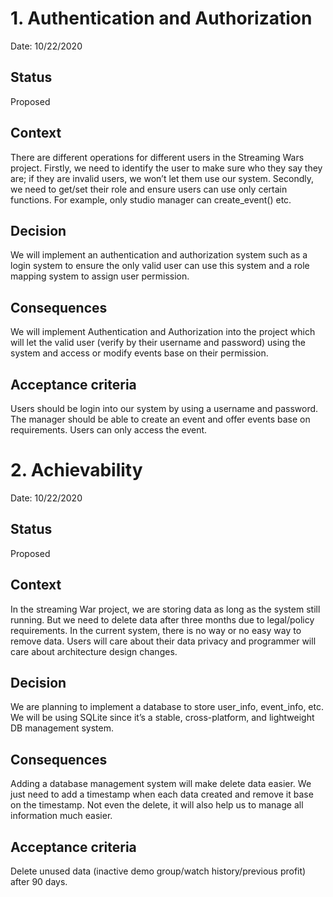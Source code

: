 # 1. Authentication and Authorization

Date: 10/22/2020

## Status

Proposed

## Context

There are different operations for different users in the Streaming Wars project. Firstly, we need to identify the user to make sure who they say they are; if they are invalid users, we won’t let them use our system. Secondly, we need to get/set their role and ensure users can use only certain functions. For example, only studio manager can create_event() etc.

## Decision

We will implement an authentication and authorization system such as a login system to ensure the only valid user can use this system and a role mapping system to assign user permission.

## Consequences

We will implement Authentication and Authorization into the project which will let the valid user (verify by their username and password) using the system and access or modify events base on their permission.

## Acceptance criteria

Users should be login into our system by using a username and password. The manager should be able to create an event and offer events base on requirements. Users can only access the event.



# 2. Achievability

Date: 10/22/2020

## Status

Proposed

## Context

In the streaming War project, we are storing data as long as the system still running. But we need to delete data after three months due to legal/policy requirements. In the current system, there is no way or no easy way to remove data. Users will care about their data privacy and programmer will care about architecture design changes.

## Decision

We are planning to implement a database to store user_info, event_info, etc. We will be using SQLite since it’s a stable, cross-platform, and lightweight DB management system.

## Consequences

Adding a database management system will make delete data easier. We just need to add a timestamp when each data created and remove it base on the timestamp.  Not even the delete, it will also help us to manage all information much easier.

## Acceptance criteria

Delete unused data (inactive demo group/watch history/previous profit) after 90 days.


